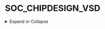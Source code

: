 # SOC_CHIPDESIGN_VSD
<details>
  <summary>
Expand or Collapse
  </summary>
  
## THEORY 

<details>
  <summary>
Expand or Collapse
  </summary>

### HOW TO TALK TO COMPUTERS

<details>
  <summary>
Expand or Collapse
  </summary>
  
![Image](https://github.com/user-attachments/assets/4f6c1547-0ad2-4fd7-9570-c7fd44b81e17)

### Chipset
- A computer's Chipset is an integrated circuit that takes care of the communication between the CPU, RAM, storage, and other peripherals. The chipset determines how many high-speed components or USB devices your motherboard can support. Chipsets are usually comprised of one to four chips and feature controllers for commonly used peripherals, like the keyboard, mouse or monitor.

![Image](https://github.com/user-attachments/assets/e1d057e1-dc14-4d33-9088-65e79ed6c1b7)

### Processor/SoC.
- A SoC, or System-on-a-Chip, integrates almost all of these components (chipset features) into a single silicon chip. Along with a processor, the SoC usually contains a GPU (graphics processor), memory, USB controller, power management circuits, and wireless radios. 

### DIE: 
- A die, in the context of integrated circuits, is a small block of semiconducting material on which a given functional circuit is fabricated. 

### PADS: 
- Pad refers to the place where (surface mount) pins are soldered to. The pad is a copper or what-have-you surface that gives the pin somewhere to connect to. Every pin is 
soldered to its pad on the board.

![Image](https://github.com/user-attachments/assets/f77baccb-fa25-4864-a2d0-525249d3389d)

![Image](https://github.com/user-attachments/assets/a9dd9aef-f703-4d03-bc02-52e8a42da6d4)

### INTRODUCTION TO RISC-V SoC
- An open-source instruction set architecture used to develop custom processors for a variety of applications.

### Foundry IP’s (Intellectual Process)
- Foundries are companies that manufacture semiconductor products as a service.

![Image](https://github.com/user-attachments/assets/1ad5e1b6-1198-40f8-8703-3fcab5f63d68)

### RISC-V Instruction Set Architecture (ISA)
- An open-source instruction set architecture (ISA) that provides a foundation for processor design. It is based on the principles of reduced instruction set computing (RISC) and offers a modular and extensible ISA that can be customized for specific applications and use cases.

![Image](https://github.com/user-attachments/assets/0c2aaad6-d8b1-4931-a68e-4b70a365d610)

### Software Application to Hardware

![Image](https://github.com/user-attachments/assets/d3a384ca-3fec-4948-933f-41e7b306bdf0)

### SOC DESIGN AND OPENLANE
### RTL: 
- Register-transfer-level (RTL) design is an essential step in the design process of digital circuits. It defines and optimizes the logical functionality of a digital design at an abstract level before specifying the circuit's physical layout.

### EDA:	
- Electronic Design Automation (EDA) is a specific category of hardware, software, services and processes that use computer-aided design to develop complex electronic systems like printed circuit boards, integrated circuits and microprocessors. It check out the different parts, and try to figure out what's happening in the data.

### PDK:	
- A process design kit (PDK) is a set of files used within the semiconductor industry to model a fabrication process for the design tools used to design an integrated circuit. The PDK is created by the foundry defining a certain technology variation for their processes.

![Image](https://github.com/user-attachments/assets/c719b65d-c8ce-4955-b5e8-a6d49f002948)

### RTL2GDSII flow:
- This complete flow is also known as RTL to GDS (RTL2GDS) flow. This is followed by the Fabrication or Manufacturing Process where designs are transferred onto silicon dies which are then packaged into ICs.

![Image](https://github.com/user-attachments/assets/8184f38c-21e9-4825-b32b-5ddb093a7934)

### Synthesis:
- Convert RTL to a circuit out of component cell library (SCL)
Synthesis is one of the important steps in chip designing flow as it allows us to visualize the design as it will appear after manufacturing. Here, designers review all reports and validate all required factors including timing, area, and power.

![Image](https://github.com/user-attachments/assets/e51f5080-a6c3-4689-816c-6a1207cda2f4)


 
  </details>
  
### Floor Planning/ Power Planning

  <details>
  <summary>
Expand or Collapse
  </summary>

### Floor planning:
- It involves determining the locations, shape and size of modules in a chip and as such it estimates the chip area, delay and the wiring congestion, thereby providing a ground work for layout. 

![Image](https://github.com/user-attachments/assets/53e23340-1d6c-4620-9eb6-b1cefc767f49)

### Power planning:
- It is stage typically part of the floor planning stage, in which power grid network is created to distribute the power uniformly to each part of the chip. Power planning means to provide power to the every macros and standard cells and all others cells are present in the design.

![Image](https://github.com/user-attachments/assets/449b3ff4-915d-459e-bbfb-e1c04d7489ed)

### Placement:
- It is an important step of digital hardware design where components such as logic gates (standard cells), or large collections of components (macros) have to be placed on a 2-dimensional physical chip based on a connectivity graph (netlist) of the components.

![Image](https://github.com/user-attachments/assets/9dddcc49-5751-4a7f-aa7e-652fa2d75c7e)

### Clock Tree Synthesis (CTS):
- It is one of the most important stages in PnR. CTS QoR decides timing convergence & power. In most of the ICs clock consumes 30-40 % of total power. So efficient clock architecture, clock gating & clock tree implementation helps to reduce power.

![Image](https://github.com/user-attachments/assets/938c389f-8f8b-4a7d-b4a3-d6f43a1820d0)

### Routing:
- It is the stage after Clock Tree Synthesis and optimization where- Exact paths for the interconnection of standard cells and macros and I/O pins are determined. Electrical connections using metals and vias are created in the layout, defined by the logical connections present in the netlist.

![Image](https://github.com/user-attachments/assets/a8491f8d-ed18-4cc5-8793-36d746fab607)

### Signoff:
- This is the final step before the design is sent to manufacturing. Here, all of the critical parameters that will impact the performance or manufacturability of the chip are verified.

### (a)	Physical Verifications:

  (i)	Design Rules Checking (DRC)
  
  (ii)	Layout vs Schematic (LVS)
    
### (b)	Timing Verification:

  (i)	Static Timing Analysis (STA)

   </details>
  
### INTRODUCTION TO OPENLANE & STRIVE CHIPSET

  <details>
  <summary>
Expand or Collapse
  </summary>

- OpenLane is an innovative silicon implementation platform that supports open-source tools such as Yosys, OpenROAD, Magic, KLayout, along with other open-source and proprietary utilities.

![Image](https://github.com/user-attachments/assets/2d7b9323-fb2b-4748-8894-f902fcd64a94)

![Image](https://github.com/user-attachments/assets/1fc44260-f2b7-453a-a3d3-cd2acb8f7a6a)

### MACRO HARDENING FLOW:
- Hardening a design is the process of taking it from Hardware Description Language (HDL) model to the various views of the manufactural mask layouts. A hardened design (a soft macro) is usually then instantiated within another encompassing design. There are usually two purposes behind hardening a macro before using it in the context of a bigger design.

![Image](https://github.com/user-attachments/assets/96444ade-75e5-4d78-877d-6776d65883c3)

 </details>
  
### GOOD FLOORPLAN VS BAD FLOORPLAN 

  <details>
  <summary>
Expand or Collapse
  </summary>

### CHIP FLOOR PLANNING CONSIDERATION:

### Utilization Factor and Aspect Ratio:
- Width & Height of Core and Die

### Floor planning:
- Floor planning is the art of any physical design. A well and perfect floorplan leads to an ASIC design with higher performance and optimum area.
- It deals with the placement of I/O pads and macros as well as power and ground structure.
- Before we are going for the floor planning to make sure that inputs are used for floorplan is prepared properly.

### Inputs for floorplan:
1.	Netlist (.v)
2.	Technology file (techlef)
3.	Timing Library files (.lib)
4.	Physical library (.lef)
5.	Synopsys design constraints (.sdc)
6.	Tlu+

   ![Image](https://github.com/user-attachments/assets/e3e4d999-92d8-47b0-b3ca-ac7883bf29fd)

### Floorplan control parameter core area depends upon: 
### Aspect ratio:
- Aspect ratio will decide the size and shape of the chip. It is the ratio 	between horizontal routing resources to vertical routing resources (or) ratio of height and width. 

- Aspect ratio = width/height

![Image](https://github.com/user-attachments/assets/79b21f38-a118-4074-a180-7c8471b56ee9)

### Core utilization:
- Utilization will define the area occupied by the standard cells, macros, and other cells. If core utilization is 0.8 (80%) that means 80% of the core area is used for placing the standard cells, macros, and other cells, and the remaining 20% is used for routing purposes.
- Core utilization = (macros area + std cell area +pads area)/ total core area

### Location of Pre placed Cell:

![Image](https://github.com/user-attachments/assets/a651a4b3-4e96-44e4-a6ba-ca13fe46f6e2)

![Image](https://github.com/user-attachments/assets/90de745d-379e-4aea-9cce-328c2939e748)

- There are other IP’s also available
- The arrangement of these IP’s in a chip is referred as Floor planning.
- These IP’s/blocks have user-defined locations, and hence are placed in chip before automated placement and routing and are called as pre-placed cells.
- Automated placement and routing tools places the remaining logical cells in the design onto chip.

![Image](https://github.com/user-attachments/assets/1d4a064c-7626-4040-850c-675974b2d908)

### De-coupling capacitors:
- A decoupling capacitor is a capacitor used to decouple (i.e. prevent electrical energy from transferring to) one part of a circuit from another.

  ![Image](https://github.com/user-attachments/assets/508a85bb-4a4c-450d-b02d-fa3e7f9d6b7f)

  ![Image](https://github.com/user-attachments/assets/a1844775-8942-45ac-a05e-c4bfd27c5164)

### Power planning:
- Power planning means to provide power to the every macros, standard cells, and all other cells are present in the design. Power and Ground nets are usually laid out on the metal layers. In this create power and ground structure for both IO pads and core logic.

![Image](https://github.com/user-attachments/assets/48248512-0051-4df5-b756-21eebf531b40)

### Delivers Power Evenly:
- Every transistor receives the necessary voltage for consistent performance across the chip.

 ### Minimizes Voltage Drops:
 Power planning ensures sufficient voltage reaches all parts of the chip by minimizing resistance in the power delivery network.

 ### Avoid Electro migration: 
- we choose higher metal layers with less resistance to supply power to the block because they have lesser resistance and chances of Electro migration is lesser in higher metal layers, so during power planning width of the metal layer is decided based on EM limit.

 ### Prevents Overheating:
 - By controlling current flow, power planning reduces the risk of metal wires weakening due to excessive current.

 ![Image](https://github.com/user-attachments/assets/348bcca5-fa16-4c9b-b63e-3b30780ad156)

![Image](https://github.com/user-attachments/assets/f7b1d344-b0d0-4cb3-8e74-dc5472db365a)

 ### Pin placement and logical cell placement blockage:
 - Pin placement is an important step in the floor plan, which can be optimized based on pin placement requirements. The pin placement can be done based on timing, congestion, and utilization of the chip. Pin placement in macros utilizes M3 layers most of the time, so the macro needs to be placed logically. library binding and palcement

![Image](https://github.com/user-attachments/assets/e0317c19-7db1-4e6f-ab7b-0483081a5694)

![Image](https://github.com/user-attachments/assets/94f2c5fc-7179-424c-9f22-91b4fe5dedc0)


  
  </details>
  
### Library and Binding Placement

  <details>
  <summary>
Expand or Collapse
  </summary>
  
### Netlist binding and initial place design:
- Netlist binding is the process of mapping the logical representation of a digital design onto standard cell shapes from a library. Each component in the netlist is mapped to a specific shape defined in the library.
  
 ![Image](https://github.com/user-attachments/assets/aaa0d645-e3ef-4de9-9de8-530d0e93cbbd)

![Image](https://github.com/user-attachments/assets/c78244d8-767c-47da-b46d-00b9b7f1b7df)

### Placement:
- It is an essential step in electronic design automation the portion of the physical design flow that assigns exact locations for various circuit components within the chip's core area. An inferior placement assignment will not only affect the chip's performance but might also make it non-manufacturable by producing excessive wire-length, which is beyond available routing resources. A placer takes a given synthesized circuit netlist together with a technology library and produces a valid placement layout. The layout is optimized according to the aforementioned objectives and ready for cell resizing and buffering a step essential for timing and signal integrity satisfaction.

![Image](https://github.com/user-attachments/assets/c98b159a-c1b4-434a-9659-8865e6dbe065)

### Optimize Placement:
- It involves assigning exact locations to circuit components within a chip's core area. The goals of placement are to minimize the total interconnect length and costs while meeting timing requirements.

![Image](https://github.com/user-attachments/assets/7852effa-6c40-4a4e-80f0-d80f0a29b004)

### Library Characterization and modelling:
- Cell library characterization is a process of analzing a circuit using static and dynamic methods to generate models suitable for chip implementation flows.
- Part-I: Concepts and Theory – NLDM, CCS timing, and power and noise characterization.
- Logic Synthesis   -->       Floor Planning    -->     Placement   -->       CTS   -->      Routing

  ![Image](https://github.com/user-attachments/assets/a3b0ca45-1a70-444c-b184-83749307133e)

### Static Timing Analysis:
- Static timing analysis (STA) is a method of validating the timing performance of a design by checking all possible paths for timing violations.

![Image](https://github.com/user-attachments/assets/6a868906-05d9-4b75-b1fb-d45dede92a65)

 </details>
  
### CELL DESIGN AND CHARACTERIZATION FLOWS
  <details>
  <summary>
Expand or Collapse
  </summary>
### Cell Design Flow:
- These stages include system specifications, architectural design, functional design, logic design, circuit design, physical design verification, and manufacturing.

![Image](https://github.com/user-attachments/assets/0d26360f-2d23-4491-a347-65d977f119ca)

![Image](https://github.com/user-attachments/assets/3b8a056d-d863-4832-870a-d4120be11402)

### Time Characterisation:

![Image](https://github.com/user-attachments/assets/9b9e5551-89dc-4333-8d62-e0e0de4591f3)

### Propagation Delay:

![Image](https://github.com/user-attachments/assets/2660d398-2205-44c0-aaf0-1f8481aad16a)

</details>
 </details>
 

  
  
  
## GETTING FAMILIAR TO OPENSOURCE EDA TOOLS
<details>
  <summary>
Expand or Collapse
  </summary>
  </summary>

### RUNNING OPENLANE IN INTERACTIVE MODE:
<details>
<summary>
Expand or Collapse
  </summary>

### The code which will be used to open the intreactive mode of openlane is as:
    # Change directory to openlane directory
     vsduser@vsdsquadron:~$ cd Desktop
     vsduser@vsdsquadron:~/Desktop$ cd /work/tools
     vsduser@vsdsquadron:~Desktop/work/tools$ cd openlane_working_dir
    vsduser@vsdsquadron:~Desktop/work/tools/openlane_working_dir$ cd openlane
    vsduser@vsdsquadron:~Desktop/work/tools/openlane_working_dir/openlane$
    # run command docker
    vsduser@vsdsquadron:~Desktop/work/tools/openlane_working_dir/openlane$ docker
    bash-4.2$
    #give command to run in interactive mode
    bash-4.2$ ./flow.tcl -interactive
    # program starts running in interactive mode
    
![Image](https://github.com/user-attachments/assets/4efbb4ab-1638-46e5-89e1-4a6bc1331a52)


</details>

### Commands to Run Synthesis In Openlane:
<details>
<summary>
Expand or Collapse
  </summary>

 ### Command to run synthesis as:
 - but first we have to do preperation
 - For it the code is as:

       # In openlane interactive mode we will write these commands
         % package require openlane 0.9
         0.9
         # Now the OpenLANE flow is ready to run any design.
         # Initially we have to prep the design creating some necessary files and directories for running the 'picorv32a'
         % prep -design picorv32a 

  - After writing the command it will show us this screen:

    ![Image](https://github.com/user-attachments/assets/b3371617-3eb0-4e71-82a1-ac92cd59b46f)

 - Now we write the code written below to run synthesis
      
        % run_synthesis
        # Synthesis starts
 - It will show the below screen when we write this command

   ![Image](https://github.com/user-attachments/assets/53a09232-9072-4844-80ce-db2c62561eea)

   ![Image](https://github.com/user-attachments/assets/7c3b96d7-fa43-412d-b41e-56935fe623f0)

   </details>

### Section 1 Task
<details>
<summary>
Expand or Collapse
  </summary>

### Find The Flop Ratio
- It is the number of 'd' flipflops divided by the number of cells

  ![Image](https://github.com/user-attachments/assets/1f0a678a-7087-4c49-aeef-78637ee938fd)
  
- You can see here the synthesis statistic report in which the 'd' flipflop are 1613 and the number of cells are 18036
- So, Flop ratio = 1613/18036 = 0.0894322466
- In percentage it is 0.0894322466 * 100 = 8.94322466
- Here, flop ratio is 8.94322466
  


</details>

### RUNNING FLOORPLAN IN OPENLANE 
<details>
<summary>
Expand or Collapse
  </summary>

### Commands to run floorplan are as follows:

    # Change directory to openlane flow directory
    cd Desktop/work/tools/openlane_working_dir/openlane
    # Run the docker command
    docker


     # Now that we have entered the OpenLANE flow contained docker sub-system we can invoke the OpenLANE flow in the Interactive mode using the following command
     ./flow.tcl -interactive

     # Now that OpenLANE flow is open we have to input the required packages for proper functionality of the OpenLANE flow
     package require openlane 0.9

     # Now the OpenLANE flow is ready to run any design and initially we have to prep the design creating some necessary files and directories for running a specific design 
     which in our case is 'picorv32a'
     prep -design picorv32a

     # Now that the design is prepped and ready, we can run synthesis using following command
     run_synthesis

     # Now we can run floorplan
    run_floorplan

 
![Image](https://github.com/user-attachments/assets/5287506e-52fa-470e-b053-775ee18c2878)

![Image](https://github.com/user-attachments/assets/7a744cba-cfd2-40a4-ae8f-2a7faee94bae)


### Floorplan.def in MAGIC :-

### The code to open floorplan.def in magic is as follows:

    # Change directory to path containing generated floorplan def
    cd Desktop/work/tools/openlane_working_dir/openlane/designs/picorv32a/runs/28-01_13-06/results/floorplan/

    # Command to load the floorplan def in magic tool
    magic -T /home/vsduser/Desktop/work/tools/openlane_working_dir/pdks/sky130A/libs.tech/magic/sky130A.tech lef read ../../tmp/merged.lef def read picorv32a.floorplan.def &

![Image](https://github.com/user-attachments/assets/db0958ea-362f-4fde-a564-15b832afab1a)

### After you write the code this screen will appear

  ![Image](https://github.com/user-attachments/assets/56090529-3093-43db-be61-9e7267652a29)

 ###  Equidistant placement of pins:

 ![Image](https://github.com/user-attachments/assets/0dbc3076-fcd0-4a39-abd5-b114fa6ecd6c)


</details>

### Finding dimension of the chip in micrometer
<details>
<summary>
Expand or Collapse
  </summary>
  

![Image](https://github.com/user-attachments/assets/6234777e-d912-4b42-ada4-228026be37e7)


- As you see in die area there are two 0
- First Zero is lower left x value
- second Zero is lower left y value

- The number 660685 is the upper right x value
- The number 671405 is the upper right y value

- Units distance microns is the database unit per micron that is 1 micron equals to 1000 database units

- If you divide these numbers by 1000 it will give you the dimensions of the chip in micrometer.

- So, dimensions = upper right x value/1000
- Same as here dimensions =  upper right y value/1000

- Which equals to 660685/1000
  = 660.685 micrometer

- Same as here which equals to 671405/1000
  = 671.405 micrometer


</details>

### Running placement in openlane
<details>
<summary>
Expand or Collapse
  </summary>

  
    # After floor planning, the next step is placement. run the following command
    % run_placement
    # The placement process starts

 ![Image](https://github.com/user-attachments/assets/ce7a5f54-7c37-41f4-b36d-20e8491247a0)
 

- After the placement is complete it will show the following screen:
  

  ![Image](https://github.com/user-attachments/assets/6e1c5607-b022-4df5-948f-76951b2018bc)

  
</details>

### Steps to git clone
<details>
<summary>
Expand or Collapse
  </summary>
  
### The code is as follows:

     # Change directory to openlane
    cd Desktop/work/tools/openlane_working_dir/openlane

    # Clone the repository with custom inverter design
    git clone https://github.com/nickson-jose/vsdstdcelldesign

    # Change into repository directory
    cd vsdstdcelldesign

    # Copy magic tech file to the repo directory for easy access
    cp /home/vsduser/Desktop/work/tools/openlane_working_dir/pdks/sky130A/libs.tech/magic/sky130A.tech .

    # Check contents whether everything is present
    ls

    # Command to open custom inverter layout in magic
    magic -T sky130A.tech sky130_inv.mag &
  


![Image](https://github.com/user-attachments/assets/b749efa7-4aa2-45dc-93a4-d268fb450420)

</details>

### Identification for pmos and nmos
<details>
<summary>
Expand or Collapse
  </summary>

  ### Nmos:

  ![Image](https://github.com/user-attachments/assets/db2b40f5-4934-4d5e-8a2f-fc3b03b59641)

  ![Image](https://github.com/user-attachments/assets/b4e3ed6f-2731-4ca0-990d-ff24b65c058b)


   ### Pmos:

   ![Image](https://github.com/user-attachments/assets/e4316d32-a79b-41ff-8164-db2ceeb8e881)

![Image](https://github.com/user-attachments/assets/942af933-c337-46d7-a6cd-009010de779f)



</details>

### Steps to extract spice netlist
<details>
<summary>
Expand or Collapse
  </summary>

### the code is as follows

![Image](https://github.com/user-attachments/assets/b062c450-2e60-455a-8d2c-f6c2e7b99511)

![Image](https://github.com/user-attachments/assets/7eef710e-b27c-4b16-8699-96fea5209489)



































